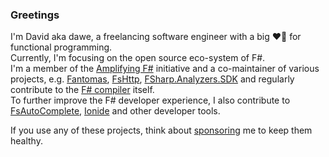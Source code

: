 ### Greetings

I'm David aka dawe, a freelancing software engineer with a big :heart_on_fire: for functional programming.  
Currently, I'm focusing on the open source eco-system of F#.  
I'm a member of the [Amplifying F#](https://amplifying-fsharp.github.io/) initiative and a co-maintainer of various projects, e.g. [Fantomas](https://github.com/fsprojects/fantomas), [FsHttp](https://github.com/fsprojects/FsHttp), [FSharp.Analyzers.SDK](https://github.com/ionide/FSharp.Analyzers.SDK) and regularly contribute to the [F# compiler](https://github.com/dotnet/fsharp) itself.  
To further improve the F# developer experience, I also contribute to [FsAutoComplete](https://github.com/fsharp/FsAutoComplete), [Ionide](https://github.com/ionide/ionide-vscode-fsharp) and other developer tools.

If you use any of these projects, think about [sponsoring](https://github.com/sponsors/dawedawe) me to keep them healthy.



<!--
**dawedawe/dawedawe** is a ✨ _special_ ✨ repository because its `README.md` (this file) appears on your GitHub profile.

Here are some ideas to get you started:

- 🔭 I’m currently working on ...
- 🌱 I’m currently learning ...
- 👯 I’m looking to collaborate on ...
- 🤔 I’m looking for help with ...
- 💬 Ask me about ...
- 📫 How to reach me: ...
- 😄 Pronouns: ...
- ⚡ Fun fact: ...
-->
